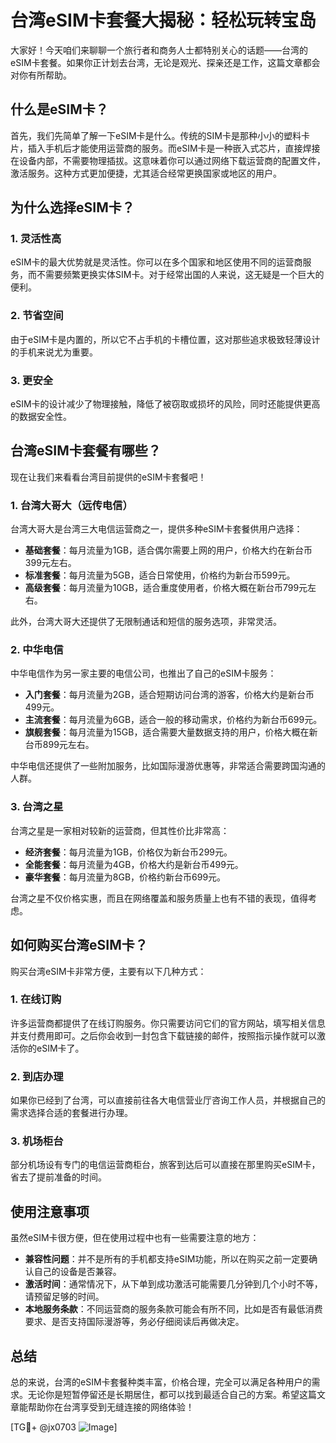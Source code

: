 # 台湾eSIM卡套餐大揭秘：轻松玩转宝岛

大家好！今天咱们来聊聊一个旅行者和商务人士都特别关心的话题——台湾的eSIM卡套餐。如果你正计划去台湾，无论是观光、探亲还是工作，这篇文章都会对你有所帮助。

## 什么是eSIM卡？

首先，我们先简单了解一下eSIM卡是什么。传统的SIM卡是那种小小的塑料卡片，插入手机后才能使用运营商的服务。而eSIM卡是一种嵌入式芯片，直接焊接在设备内部，不需要物理插拔。这意味着你可以通过网络下载运营商的配置文件，激活服务。这种方式更加便捷，尤其适合经常更换国家或地区的用户。

## 为什么选择eSIM卡？

### 1. 灵活性高
eSIM卡的最大优势就是灵活性。你可以在多个国家和地区使用不同的运营商服务，而不需要频繁更换实体SIM卡。对于经常出国的人来说，这无疑是一个巨大的便利。

### 2. 节省空间
由于eSIM卡是内置的，所以它不占手机的卡槽位置，这对那些追求极致轻薄设计的手机来说尤为重要。

### 3. 更安全
eSIM卡的设计减少了物理接触，降低了被窃取或损坏的风险，同时还能提供更高的数据安全性。

## 台湾eSIM卡套餐有哪些？

现在让我们来看看台湾目前提供的eSIM卡套餐吧！

### 1. 台湾大哥大（远传电信）

台湾大哥大是台湾三大电信运营商之一，提供多种eSIM卡套餐供用户选择：

- **基础套餐**：每月流量为1GB，适合偶尔需要上网的用户，价格大约在新台币399元左右。
- **标准套餐**：每月流量为5GB，适合日常使用，价格约为新台币599元。
- **高级套餐**：每月流量为10GB，适合重度使用者，价格大概在新台币799元左右。

此外，台湾大哥大还提供了无限制通话和短信的服务选项，非常灵活。

### 2. 中华电信

中华电信作为另一家主要的电信公司，也推出了自己的eSIM卡服务：

- **入门套餐**：每月流量为2GB，适合短期访问台湾的游客，价格大约是新台币499元。
- **主流套餐**：每月流量为6GB，适合一般的移动需求，价格约为新台币699元。
- **旗舰套餐**：每月流量为15GB，适合需要大量数据支持的用户，价格大概在新台币899元左右。

中华电信还提供了一些附加服务，比如国际漫游优惠等，非常适合需要跨国沟通的人群。

### 3. 台湾之星

台湾之星是一家相对较新的运营商，但其性价比非常高：

- **经济套餐**：每月流量为1GB，价格仅为新台币299元。
- **全能套餐**：每月流量为4GB，价格大约是新台币499元。
- **豪华套餐**：每月流量为8GB，价格约新台币699元。

台湾之星不仅价格实惠，而且在网络覆盖和服务质量上也有不错的表现，值得考虑。

## 如何购买台湾eSIM卡？

购买台湾eSIM卡非常方便，主要有以下几种方式：

### 1. 在线订购
许多运营商都提供了在线订购服务。你只需要访问它们的官方网站，填写相关信息并支付费用即可。之后你会收到一封包含下载链接的邮件，按照指示操作就可以激活你的eSIM卡了。

### 2. 到店办理
如果你已经到了台湾，可以直接前往各大电信营业厅咨询工作人员，并根据自己的需求选择合适的套餐进行办理。

### 3. 机场柜台
部分机场设有专门的电信运营商柜台，旅客到达后可以直接在那里购买eSIM卡，省去了提前准备的时间。

## 使用注意事项

虽然eSIM卡很方便，但在使用过程中也有一些需要注意的地方：

- **兼容性问题**：并不是所有的手机都支持eSIM功能，所以在购买之前一定要确认自己的设备是否兼容。
- **激活时间**：通常情况下，从下单到成功激活可能需要几分钟到几个小时不等，请预留足够的时间。
- **本地服务条款**：不同运营商的服务条款可能会有所不同，比如是否有最低消费要求、是否支持国际漫游等，务必仔细阅读后再做决定。

## 总结

总的来说，台湾的eSIM卡套餐种类丰富，价格合理，完全可以满足各种用户的需求。无论你是短暂停留还是长期居住，都可以找到最适合自己的方案。希望这篇文章能帮助你在台湾享受到无缝连接的网络体验！

[TG💪+ @jx0703 ![Image](https://github.com/user-attachments/assets/dbca1d08-cadb-493c-b0ec-ad6f7a83f270)]
